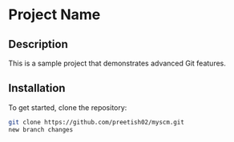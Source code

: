 # Project Name

## Description
This is a sample project that demonstrates advanced Git features.

## Installation
To get started, clone the repository:
```bash
git clone https://github.com/preetish02/myscm.git
new branch changes
